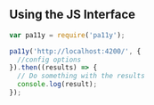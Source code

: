 ## Using the JS Interface

```javascript
var pa11y = require('pa11y');

pa11y('http://localhost:4200/', {
  //config options
}).then((results) => {
  // Do something with the results
  console.log(result);
});
```